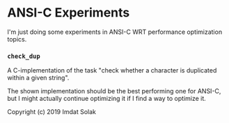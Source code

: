 # ANSI-C Experiments

I'm just doing some experiments in ANSI-C WRT performance optimization topics.

### `check_dup`

A C-implementation of the task "check whether a character is duplicated within a given string".

The shown implementation should be the best performing one for ANSI-C, but I might actually continue optimizing it if I find a way to optimize it.

Copyright (c) 2019 Imdat Solak

